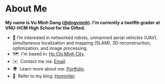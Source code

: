 # About Me
**My name is Vu Minh Dang ([@dngvmnh](https://github.com/dngvmnh)). I'm currently a twelfth grader at VNU-HCM High School for the Gifted.**
* 🔬  I’m interested in networked robots, unmanned aerial vehicles (UAV), simultaneous localization and mapping (SLAM), 3D reconstruction, optimization, and image processing.
* 🗺️  I'm based in: [Ho Chi Minh City](https://www.google.com/maps/place/hochi+minh+city/data=!4m2!3m1!1s0x317529292e8d3dd1:0xf15f5aad773c112b?sa=X&ved=2ahUKEwiIw8fqy6SDAxWEVd4KHan3DJAQh8EJegQIDBAA).
* ✉️  Contact me via: [Email](mailto:student220211@ptnk.edu.vn).
* 🌍  Learn more about me: [Portfolio](https://sites.google.com/view/dngvmnh/home).
* 📰  Refer to my blog: [Hominiter](https://dngvmnh.github.io/Hominiter).

